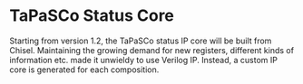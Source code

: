 TaPaSCo Status Core
===================

Starting from version 1.2, the TaPaSCo status IP core will be built from Chisel.
Maintaining the growing demand for new registers, different kinds of information
etc. made it unwieldy to use Verilog IP. Instead, a custom IP core is generated
for each composition.
